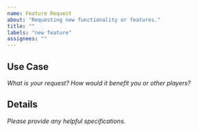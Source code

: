 ```yaml
---
name: Feature Request
about: "Requesting new functionality or features."
title: ""
labels: "new feature"
assignees: ""
---
```


## Use Case

_What is your request? How would it benefit you or other players?_

## Details

_Please provide any helpful specifications._
